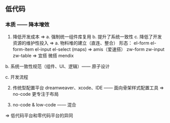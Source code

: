 ## 低代码
### 本质 —— 降本增效
1. 降低开发成本
=> a. 强制统一组件库复用 b. 提升了系统一致性 c. 降低了开发资源的维护性投入
=>
a. 物料堆的建立（直连、整合）
形态：
el-form el-form-item el-input el-select (maps) => amis（爱速搭）
zw-form zw-input zw-table => 宜搭 微搭 mendix

b. 系统一致性规范（组件、UI、逻辑）—— 原子设计

c. 开发流程

2. 传统型配置平台
dreamweaver、xcode、IDE —— 面向骨架样式配置工具 => no-code 更专注于布局

3. no-code & low-code —— 混合

=> 低代码平台和零代码平台的异同
